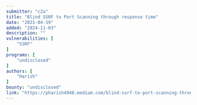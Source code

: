 ```yaml
---
submitter: "c2a"
title: "Blind SSRF to Port Scanning through response time"
date: "2021-04-19"
added: "2024-11-03"
description: ""
vulnerabilities: [
    "SSRF"
]
programs: [
    "undisclosed"
]
authors: [
    "Harish"
]
bounty: "undisclosed"
link: "https://pharish4948.medium.com/blind-ssrf-to-port-scanning-through-response-time-d7336667299d"
---
```




